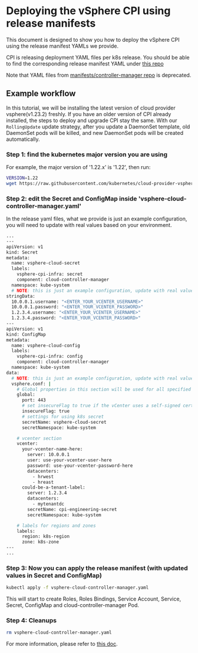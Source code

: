 # Deploying the vSphere CPI using release manifests

This document is designed to show you how to deploy the vSphere CPI using the release manifest YAMLs we provide.

CPI is releasing deployment YAML files per k8s release. You should be able to find the corresponding release manifest YAML under [this repo](https://github.com/kubernetes/cloud-provider-vsphere/tree/master/releases)

Note that YAML files from [manifests/controller-manager repo](https://github.com/kubernetes/cloud-provider-vsphere/tree/master/manifests/controller-manager) is deprecated.

## Example workflow

In this tutorial, we will be installing the latest version of cloud provider vsphere(v1.23.2) freshly. If you have an older version of CPI already installed, the steps to deploy and upgrade CPI stay the same. With our `RollingUpdate` update strategy, after you update a DaemonSet template, old DaemonSet pods will be killed, and new DaemonSet pods will be created automatically.

### Step 1: find the kubernetes major version you are using

For example, the major version of '1.22.x' is '1.22', then run:

```bash
VERSION=1.22
wget https://raw.githubusercontent.com/kubernetes/cloud-provider-vsphere/release-$VERSION/releases/v$VERSION/vsphere-cloud-controller-manager.yaml
```

### Step 2: edit the Secret and ConfigMap inside 'vsphere-cloud-controller-manager.yaml'

In the release yaml files, what we provide is just an example configuration, you will need to update with real values based on your environment.

```bash
...
---
apiVersion: v1
kind: Secret
metadata:
  name: vsphere-cloud-secret
  labels:
    vsphere-cpi-infra: secret
    component: cloud-controller-manager
  namespace: kube-system
  # NOTE: this is just an example configuration, update with real values based on your environment
stringData:
  10.0.0.1.username: "<ENTER_YOUR_VCENTER_USERNAME>"
  10.0.0.1.password: "<ENTER_YOUR_VCENTER_PASSWORD>"
  1.2.3.4.username: "<ENTER_YOUR_VCENTER_USERNAME>"
  1.2.3.4.password: "<ENTER_YOUR_VCENTER_PASSWORD>"
---
apiVersion: v1
kind: ConfigMap
metadata:
  name: vsphere-cloud-config
  labels:
    vsphere-cpi-infra: config
    component: cloud-controller-manager
  namespace: kube-system
data:
  # NOTE: this is just an example configuration, update with real values based on your environment
  vsphere.conf: |
    # Global properties in this section will be used for all specified vCenters unless overriden in VirtualCenter section.
    global:
      port: 443
      # set insecureFlag to true if the vCenter uses a self-signed cert
      insecureFlag: true
      # settings for using k8s secret
      secretName: vsphere-cloud-secret
      secretNamespace: kube-system

    # vcenter section
    vcenter:
      your-vcenter-name-here:
        server: 10.0.0.1
        user: use-your-vcenter-user-here
        password: use-your-vcenter-password-here
        datacenters:
          - hrwest
          - hreast
      could-be-a-tenant-label:
        server: 1.2.3.4
        datacenters:
          - mytenantdc
        secretName: cpi-engineering-secret
        secretNamespace: kube-system

    # labels for regions and zones
    labels:
      region: k8s-region
      zone: k8s-zone
---
...
```

### Step 3: Now you can apply the release manifest (with updated values in Secret and ConfigMap)

```bash
kubectl apply -f vsphere-cloud-controller-manager.yaml
```

This will start to create Roles, Roles Bindings, Service Account, Service, Secret, ConfigMap and cloud-controller-manager Pod.

### Step 4: Cleanups

```bash
rm vsphere-cloud-controller-manager.yaml
```

For more information, please refer to [this doc](https://github.com/kubernetes/cloud-provider-vsphere/blob/master/docs/book/cloud_provider_interface.md).
